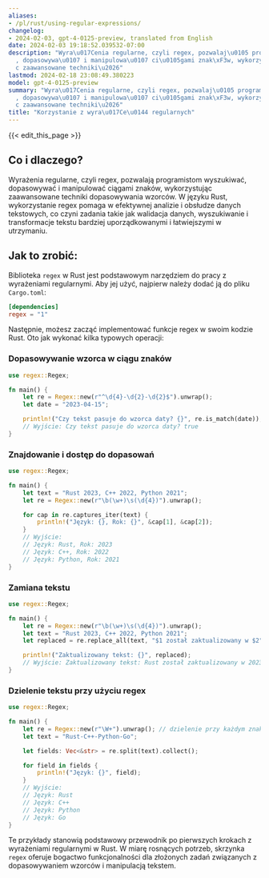 ```yaml
---
aliases:
- /pl/rust/using-regular-expressions/
changelog:
- 2024-02-03, gpt-4-0125-preview, translated from English
date: 2024-02-03 19:18:52.039532-07:00
description: "Wyra\u017Cenia regularne, czyli regex, pozwalaj\u0105 programistom wyszukiwa\u0107\
  , dopasowywa\u0107 i manipulowa\u0107 ci\u0105gami znak\xF3w, wykorzystuj\u0105\
  c zaawansowane techniki\u2026"
lastmod: 2024-02-18 23:08:49.380223
model: gpt-4-0125-preview
summary: "Wyra\u017Cenia regularne, czyli regex, pozwalaj\u0105 programistom wyszukiwa\u0107\
  , dopasowywa\u0107 i manipulowa\u0107 ci\u0105gami znak\xF3w, wykorzystuj\u0105\
  c zaawansowane techniki\u2026"
title: "Korzystanie z wyra\u017Ce\u0144 regularnych"
---
```


{{< edit_this_page >}}

## Co i dlaczego?

Wyrażenia regularne, czyli regex, pozwalają programistom wyszukiwać, dopasowywać i manipulować ciągami znaków, wykorzystując zaawansowane techniki dopasowywania wzorców. W języku Rust, wykorzystanie regex pomaga w efektywnej analizie i obsłudze danych tekstowych, co czyni zadania takie jak walidacja danych, wyszukiwanie i transformacje tekstu bardziej uporządkowanymi i łatwiejszymi w utrzymaniu.

## Jak to zrobić:

Biblioteka `regex` w Rust jest podstawowym narzędziem do pracy z wyrażeniami regularnymi. Aby jej użyć, najpierw należy dodać ją do pliku `Cargo.toml`:

```toml
[dependencies]
regex = "1"
```

Następnie, możesz zacząć implementować funkcje regex w swoim kodzie Rust. Oto jak wykonać kilka typowych operacji:

### Dopasowywanie wzorca w ciągu znaków

```rust
use regex::Regex;

fn main() {
    let re = Regex::new(r"^\d{4}-\d{2}-\d{2}$").unwrap();
    let date = "2023-04-15";

    println!("Czy tekst pasuje do wzorca daty? {}", re.is_match(date));
    // Wyjście: Czy tekst pasuje do wzorca daty? true
}
```

### Znajdowanie i dostęp do dopasowań

```rust
use regex::Regex;

fn main() {
    let text = "Rust 2023, C++ 2022, Python 2021";
    let re = Regex::new(r"\b(\w+)\s(\d{4})").unwrap();

    for cap in re.captures_iter(text) {
        println!("Język: {}, Rok: {}", &cap[1], &cap[2]);
    }
    // Wyjście:
    // Język: Rust, Rok: 2023
    // Język: C++, Rok: 2022
    // Język: Python, Rok: 2021
}
```

### Zamiana tekstu

```rust
use regex::Regex;

fn main() {
    let re = Regex::new(r"\b(\w+)\s(\d{4})").unwrap();
    let text = "Rust 2023, C++ 2022, Python 2021";
    let replaced = re.replace_all(text, "$1 został zaktualizowany w $2");

    println!("Zaktualizowany tekst: {}", replaced);
    // Wyjście: Zaktualizowany tekst: Rust został zaktualizowany w 2023, C++ został zaktualizowany w 2022, Python został zaktualizowany w 2021
}
```

### Dzielenie tekstu przy użyciu regex

```rust
use regex::Regex;

fn main() {
    let re = Regex::new(r"\W+").unwrap(); // dzielenie przy każdym znaku nie będącym słowem
    let text = "Rust-C++-Python-Go";

    let fields: Vec<&str> = re.split(text).collect();

    for field in fields {
        println!("Język: {}", field);
    }
    // Wyjście:
    // Język: Rust
    // Język: C++
    // Język: Python
    // Język: Go
}
```

Te przykłady stanowią podstawowy przewodnik po pierwszych krokach z wyrażeniami regularnymi w Rust. W miarę rosnących potrzeb, skrzynka `regex` oferuje bogactwo funkcjonalności dla złożonych zadań związanych z dopasowywaniem wzorców i manipulacją tekstem.
